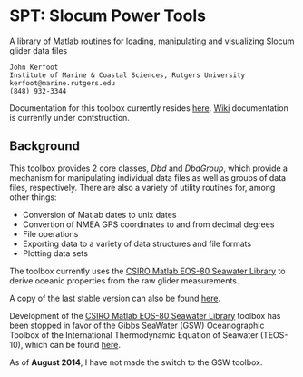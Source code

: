 SPT: Slocum Power Tools
=======================
A library of Matlab routines for loading, manipulating and visualizing Slocum 
glider data files

    John Kerfoot
    Institute of Marine & Coastal Sciences, Rutgers University
    kerfoot@marine.rutgers.edu
    (848) 932-3344

Documentation for this toolbox currently resides [here](http://rucool.marine.rutgers.edu/manuals/glider/thoughts-ideas-and-tips-for-slocum-glider-data-management).  [Wiki](https://github.com/kerfoot/spt/wiki) documentation is currently under contstruction.

Background
----------

This toolbox provides 2 core classes, *Dbd* and *DbdGroup*, which provide a
mechanism for manipulating individual data files as well as groups of data
files, respectively.  There are also a variety of utility routines for, among
other things:

+ Conversion of Matlab dates to unix dates
+ Convertion of NMEA GPS coordinates to and from decimal degrees
+ File operations
+ Exporting data to a variety of data structures and file formats
+ Plotting data sets

The toolbox currently uses the [CSIRO Matlab EOS-80 Seawater Library](http://www.cmar.csiro.au/datacentre/ext_docs/seawater.htm) to derive oceanic properties from the raw glider measurements.  
    
A copy of the last stable version can also be found [here](http://marine.rutgers.edu/~kerfoot/slocum/code/seawater_ver3_3.tar).

Development of the [CSIRO Matlab EOS-80 Seawater Library](http://www.cmar.csiro.au/datacentre/ext_docs/seawater.htm) toolbox has been stopped in favor of the Gibbs SeaWater
(GSW) Oceanographic Toolbox of the International Thermodynamic Equation of
Seawater (TEOS-10), which can be found [here](http://www.teos-10.org/software/gsw_matlab_v3_02.zip).

As of <b>August 2014</b>, I have not made the switch to the GSW toolbox.

